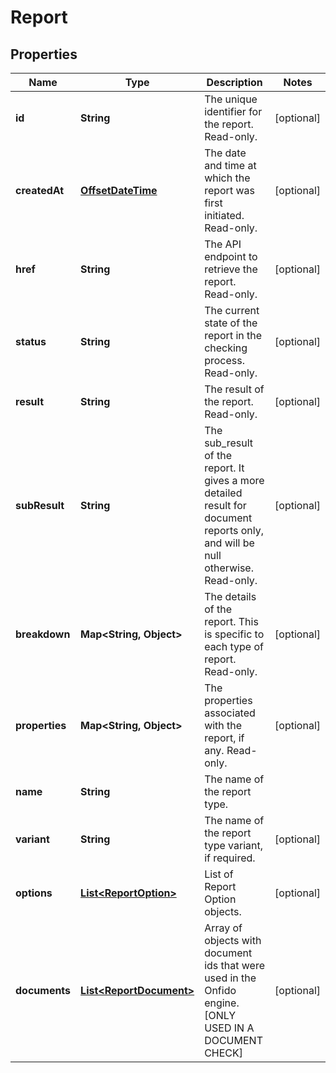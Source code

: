
# Report

## Properties
Name | Type | Description | Notes
------------ | ------------- | ------------- | -------------
**id** | **String** | The unique identifier for the report. Read-only. |  [optional]
**createdAt** | [**OffsetDateTime**](OffsetDateTime.md) | The date and time at which the report was first initiated. Read-only. |  [optional]
**href** | **String** | The API endpoint to retrieve the report. Read-only. |  [optional]
**status** | **String** | The current state of the report in the checking process. Read-only. |  [optional]
**result** | **String** | The result of the report. Read-only. |  [optional]
**subResult** | **String** | The sub_result of the report. It gives a more detailed result for document reports only, and will be null otherwise. Read-only. |  [optional]
**breakdown** | **Map&lt;String, Object&gt;** | The details of the report. This is specific to each type of report. Read-only. |  [optional]
**properties** | **Map&lt;String, Object&gt;** | The properties associated with the report, if any. Read-only. |  [optional]
**name** | **String** | The name of the report type. | 
**variant** | **String** | The name of the report type variant, if required. |  [optional]
**options** | [**List&lt;ReportOption&gt;**](ReportOption.md) | List of Report Option objects. |  [optional]
**documents** | [**List&lt;ReportDocument&gt;**](ReportDocument.md) | Array of objects with document ids that were used in the Onfido engine. [ONLY USED IN A DOCUMENT CHECK] |  [optional]



